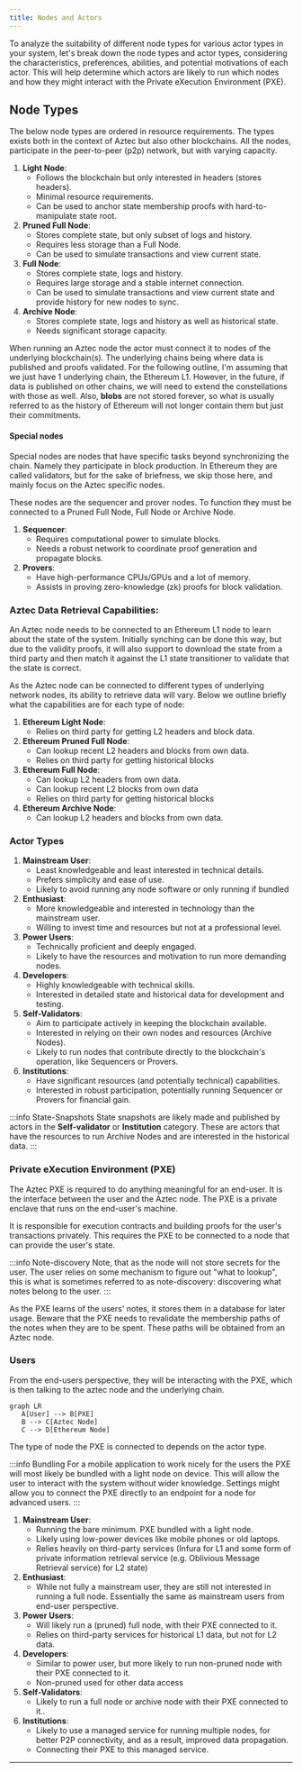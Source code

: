 ```yaml
---
title: Nodes and Actors
---
```


To analyze the suitability of different node types for various actor types in your system, let's break down the node types and actor types, considering the characteristics, preferences, abilities, and potential motivations of each actor. This will help determine which actors are likely to run which nodes and how they might interact with the Private eXecution Environment (PXE).

## Node Types

The below node types are ordered in resource requirements. The types exists both in the context of Aztec but also other blockchains. All the nodes, participate in the peer-to-peer (p2p) network, but with varying capacity.

1. **Light Node**: 
    - Follows the blockchain but only interested in headers (stores headers).
    - Minimal resource requirements.
    - Can be used to anchor state membership proofs with hard-to-manipulate state root.
2. **Pruned Full Node**:
   - Stores complete state, but only subset of logs and history.
   - Requires less storage than a Full Node.
   - Can be used to simulate transactions and view current state.
2. **Full Node**:
    - Stores complete state, logs and history.
    - Requires large storage and a stable internet connection.
    - Can be used to simulate transactions and view current state and provide history for new nodes to sync.
3. **Archive Node**:
    - Stores complete state, logs and history as well as historical state.
    - Needs significant storage capacity.

When running an Aztec node the actor must connect it to nodes of the underlying blockchain(s). The underlying chains being where data is published and proofs validated. For the following outline, I'm assuming that we just have 1 underlying chain, the Ethereum L1. However, in the future, if data is published on other chains, we will need to extend the constellations with those as well. Also, **blobs** are not stored forever, so what is usually referred to as the history of Ethereum will not longer contain them but just their commitments.

#### Special nodes
Special nodes are nodes that have specific tasks beyond synchronizing the chain. Namely they participate in block production. In Ethereum they are called validators, but for the sake of briefness, we skip those here, and mainly focus on the Aztec specific nodes.

These nodes are the sequencer and prover nodes. To function they must be connected to a Pruned Full Node, Full Node or Archive Node. 

1. **Sequencer**: 
   - Requires computational power to simulate blocks.
   - Needs a robust network to coordinate proof generation and propagate blocks.
2. **Provers**: 
   - Have high-performance CPUs/GPUs and a lot of memory.
   - Assists in proving zero-knowledge (zk) proofs for block validation.

### Aztec Data Retrieval Capabilities:
An Aztec node needs to be connected to an Ethereum L1 node to learn about the state of the system. Initially synching can be done this way, but due to the validity proofs, it will also support to download the state from a third party and then match it against the L1 state transitioner to validate that the state is correct.

As the Aztec node can be connected to different types of underlying network nodes, its ability to retrieve data will vary. Below we outline briefly what the capabilities are for each type of node:
1. **Ethereum Light Node**:
   - Relies on third party for getting L2 headers and block data.
2. **Ethereum Pruned Full Node**:
   - Can lookup recent L2 headers and blocks from own data.
   - Relies on third party for getting historical blocks
3. **Ethereum Full Node**:
   - Can lookup L2 headers from own data.
   - Can lookup recent L2 blocks from own data
   - Relies on third party for getting historical blocks
4. **Ethereum Archive Node**:
   - Can lookup L2 headers and blocks from own data.

### Actor Types

1. **Mainstream User**:
   - Least knowledgeable and least interested in technical details.
   - Prefers simplicity and ease of use.
   - Likely to avoid running any node software or only running if bundled
2. **Enthusiast**: 
   - More knowledgeable and interested in technology than the mainstream user.
   - Willing to invest time and resources but not at a professional level.
3. **Power Users**: 
   - Technically proficient and deeply engaged.
   - Likely to have the resources and motivation to run more demanding nodes.
4. **Developers**: 
   - Highly knowledgeable with technical skills.
   - Interested in detailed state and historical data for development and testing.
5. **Self-Validators**: 
   - Aim to participate actively in keeping the blockchain available.
   - Interested in relying on their own nodes and resources (Archive Nodes).
   - Likely to run nodes that contribute directly to the blockchain's operation, like Sequencers or Provers.
6. **Institutions**: 
   - Have significant resources (and potentially technical) capabilities.
   - Interested in robust participation, potentially running Sequencer or Provers for financial gain.

:::info State-Snapshots
State snapshots are likely made and published by actors in the **Self-validator** or **Institution** category. These are actors that have the resources to run Archive Nodes and are interested in the historical data.
:::

### Private eXecution Environment (PXE)

The Aztec PXE is required to do anything meaningful for an end-user. It is the interface between the user and the Aztec node. The PXE is a private enclave that runs on the end-user's machine.

It is responsible for execution contracts and building proofs for the user's transactions privately. This requires the PXE to be connected to a node that can provide the user's state.

:::info Note-discovery
Note, that as the node will not store secrets for the user. The user relies on some mechanism to figure out "what to lookup", this is what is sometimes referred to as note-discovery: discovering what notes belong to the user.
:::

As the PXE learns of the users' notes, it stores them in a database for later usage. Beware that the PXE needs to revalidate the membership paths of the notes when they are to be spent. These paths will be obtained from an Aztec node.


### Users

From the end-users perspective, they will be interacting with the PXE, which is then talking to the aztec node and the underlying chain.

```mermaid
graph LR
   A[User] --> B[PXE]
   B --> C[Aztec Node]
   C --> D[Ethereum Node]
```

The type of node the PXE is connected to depends on the actor type. 

:::info Bundling
For a mobile application to work nicely for the users the PXE will most likely be bundled with a light node on device. This will allow the user to interact with the system without wider knowledge. Settings might allow you to connect the PXE directly to an endpoint for a node for advanced users.
:::

1. **Mainstream User**: 
   - Running the bare minimum. PXE bundled with a light node.
   - Likely using low-power devices like mobile phones or old laptops.
   - Relies heavily on third-party services (Infura for L1 and some form of private information retrieval service (e.g. Oblivious Message Retrieval service) for L2 state)
2. **Enthusiast**:
   - While not fully a mainstream user, they are still not interested in running a full node. Essentially the same as mainstream users from end-user perspective.
3. **Power Users**:
   - Will likely run a (pruned) full node, with their PXE connected to it.
   - Relies on third-party services for historical L1 data, but not for L2 data.
4. **Developers**:
   - Similar to power user, but more likely to run non-pruned node with their PXE connected to it.
   - Non-pruned used for other data access
5. **Self-Validators**:
   - Likely to run a full node or archive node with their PXE connected to it..
6. **Institutions**:
   - Likely to use a managed service for running multiple nodes, for better P2P connectivity, and as a result, improved data propagation.
   - Connecting their PXE to this managed service.

---


